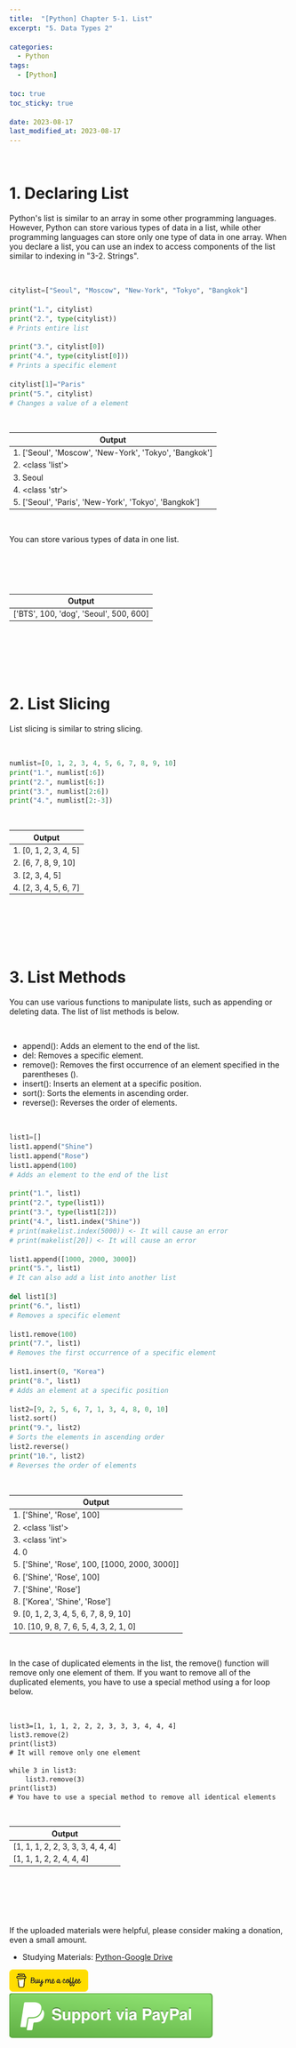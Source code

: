 ```yaml
---
title:  "[Python] Chapter 5-1. List"
excerpt: "5. Data Types 2"

categories:
  - Python
tags:
  - [Python]

toc: true
toc_sticky: true
 
date: 2023-08-17
last_modified_at: 2023-08-17
---
```


&nbsp;

# 1. Declaring List
Python's list is similar to an array in some other programming languages. However, Python can store various types of data in a list, while other programming languages can store only one type of data in one array. When you declare a list, you can use an index to access components of the list similar to indexing in "3-2. Strings".

&nbsp;

```python
citylist=["Seoul", "Moscow", "New-York", "Tokyo", "Bangkok"]

print("1.", citylist)
print("2.", type(citylist))
# Prints entire list

print("3.", citylist[0])
print("4.", type(citylist[0]))
# Prints a specific element

citylist[1]="Paris"
print("5.", citylist)
# Changes a value of a element
```

&nbsp;

| Output |
|---|
| 1. ['Seoul', 'Moscow', 'New-York', 'Tokyo', 'Bangkok'] |
| 2. <class 'list'> |
| 3. Seoul |
| 4. <class 'str'> |
| 5. ['Seoul', 'Paris', 'New-York', 'Tokyo', 'Bangkok'] |

&nbsp;

You can store various types of data in one list.

&nbsp;

```python

```

&nbsp;

| Output |
|---|
| ['BTS', 100, 'dog', 'Seoul', 500, 600] |

&nbsp;

&nbsp;

&nbsp;

# 2. List Slicing
List slicing is similar to string slicing.

&nbsp;

```python
numlist=[0, 1, 2, 3, 4, 5, 6, 7, 8, 9, 10]
print("1.", numlist[:6])
print("2.", numlist[6:])
print("3.", numlist[2:6])
print("4.", numlist[2:-3])
```

&nbsp;

| Output |
|---|
| 1. [0, 1, 2, 3, 4, 5] |
| 2. [6, 7, 8, 9, 10] |
| 3. [2, 3, 4, 5] |
| 4. [2, 3, 4, 5, 6, 7] |

&nbsp;

&nbsp;

&nbsp;

# 3. List Methods
You can use various functions to manipulate lists, such as appending or deleting data. The list of list methods is below.

&nbsp;

- append(): Adds an element to the end of the list.
- del: Removes a specific element.
- remove(): Removes the first occurrence of an element specified in the parentheses ().
- insert(): Inserts an element at a specific position.
- sort(): Sorts the elements in ascending order.
- reverse(): Reverses the order of elements.

&nbsp;

```python
list1=[]
list1.append("Shine")
list1.append("Rose")
list1.append(100)
# Adds an element to the end of the list

print("1.", list1)
print("2.", type(list1))
print("3.", type(list1[2]))
print("4.", list1.index("Shine"))
# print(makelist.index(5000)) <- It will cause an error
# print(makelist[20]) <- It will cause an error

list1.append([1000, 2000, 3000])
print("5.", list1)
# It can also add a list into another list

del list1[3]
print("6.", list1)
# Removes a specific element

list1.remove(100)
print("7.", list1)
# Removes the first occurrence of a specific element

list1.insert(0, "Korea")
print("8.", list1)
# Adds an element at a specific position

list2=[9, 2, 5, 6, 7, 1, 3, 4, 8, 0, 10]
list2.sort()
print("9.", list2)
# Sorts the elements in ascending order
list2.reverse()
print("10.", list2)
# Reverses the order of elements
```

&nbsp;

| Output |
|---|
| 1. ['Shine', 'Rose', 100] |
| 2. <class 'list'> |
| 3. <class 'int'> |
| 4. 0 |
| 5. ['Shine', 'Rose', 100, [1000, 2000, 3000]] |
| 6. ['Shine', 'Rose', 100] |
| 7. ['Shine', 'Rose'] |
| 8. ['Korea', 'Shine', 'Rose'] |
| 9. [0, 1, 2, 3, 4, 5, 6, 7, 8, 9, 10] |
| 10. [10, 9, 8, 7, 6, 5, 4, 3, 2, 1, 0] |

&nbsp;

In the case of duplicated elements in the list, the remove() function will remove only one element of them. If you want to remove all of the duplicated elements, you have to use a special method using a for loop below.

&nbsp;

```pyhon
list3=[1, 1, 1, 2, 2, 2, 3, 3, 3, 4, 4, 4]
list3.remove(2)
print(list3)
# It will remove only one element

while 3 in list3:
    list3.remove(3)
print(list3)
# You have to use a special method to remove all identical elements
```

&nbsp;

| Output |
|---|
| [1, 1, 1, 2, 2, 3, 3, 3, 4, 4, 4] |
| [1, 1, 1, 2, 2, 4, 4, 4] |

&nbsp;

&nbsp;

&nbsp;

If the uploaded materials were helpful, please consider making a donation, even a small amount.
- Studying Materials: ​[Python-Google Drive](https://drive.google.com/drive/u/3/folders/1btmxn1mWaPy8ZYZvRu2HWbiV2UKsDwLP)

[!["Buy Me A Coffee"](https://raw.githubusercontent.com/Shine-Loi/Shine-Loi.github.io/master/assets/images/Buymeacoffee.png)](https://www.buymeacoffee.com/shine_loi_lee)
[![Support via PayPal](https://raw.githubusercontent.com/Shine-Loi/Shine-Loi.github.io/41d049ca49169c961adde8f77b7d0f6981851ea3/assets/images/Paypal.svg)](https://paypal.me/goldbin0514?country.x=KR&locale.x=ko_KR)
